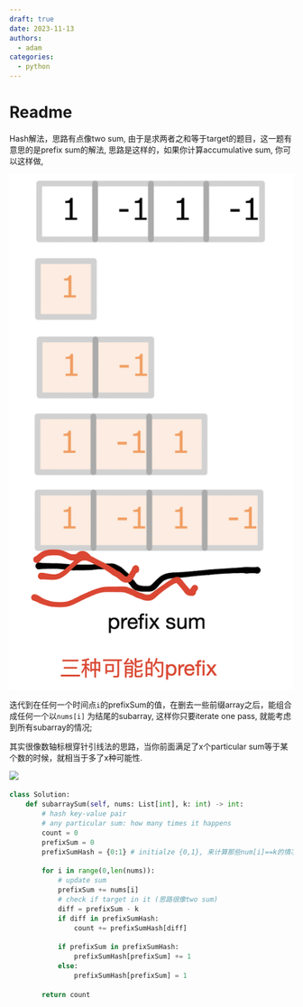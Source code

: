 ```yaml
---
draft: true
date: 2023-11-13
authors:
  - adam
categories:
  - python
---
```


# Readme

Hash解法，思路有点像two sum, 由于是求两者之和等于target的题目，这一题有意思的是prefix sum的解法, 思路是这样的，如果你计算accumulative sum, 你可以这样做, 

![](image-lc560.png)

迭代到在任何一个时间点`i`的prefixSum的值，在删去一些前缀array之后，能组合成任何一个以`nums[i]` 为结尾的subarray, 这样你只要iterate one pass, 就能考虑到所有subarray的情况;

其实很像数轴标根穿针引线法的思路，当你前面满足了x个particular sum等于某个数的时候，就相当于多了x种可能性.

![](https://img-blog.csdnimg.cn/img_convert/3dc9883d13dc036b836745adf1adb0f1.png)

```python
class Solution:
    def subarraySum(self, nums: List[int], k: int) -> int:
        # hash key-value pair
        # any particular sum: how many times it happens
        count = 0
        prefixSum = 0
        prefixSumHash = {0:1} # initialze {0,1}, 来计算那些num[i]==k的情况

        for i in range(0,len(nums)):
            # update sum
            prefixSum += nums[i]
            # check if target in it (思路很像two sum)
            diff = prefixSum - k
            if diff in prefixSumHash:
                count += prefixSumHash[diff]
            
            if prefixSum in prefixSumHash:
                prefixSumHash[prefixSum] += 1
            else:
                prefixSumHash[prefixSum] = 1
            
        return count

        

```